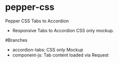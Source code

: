 # pepper-css
Pepper CSS Tabs to Accordion

- Responsive Tabs to Accordion CSS only mockup.

#Branches
- accordion-tabs: CSS only Mockup
- component-js: Tab content loaded via Request
